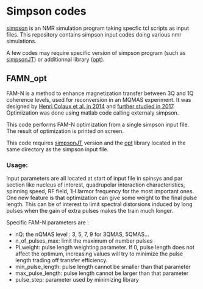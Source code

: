 # Simpson codes
[simpson](https://inano.au.dk/about/research-centers-and-projects/nmr/software/simpson/) is an NMR simulation program taking specfic tcl scripts as input files.
This repository contains simpson input codes doing various nmr simulations.

A few codes may require specific version of simpson program (such as [simpsonJT](https://github.com/jtrebosc/simpson/tree/MasterJT))
or additionnal library ([opt](https://inano.au.dk/fileadmin/_migrated/content_uploads/opt-1.0.zip)).

## FAMN\_opt
FAM-N is a method to enhance magnetization transfer between 3Q and 1Q coherence levels, used for reconversion in an MQMAS experiment. 
It was designed by [Henri Colaux et al. in 2014](https://doi.org/10.1021/jp505752c) and [further studied in 2017](https://doi.org/10.1016/j.ssnmr.2017.01.001). 
Optimization was done using matlab code calling externaly simpson.

This code performs FAM-N optimization from a single simpson input file. The result of optimization is printed on screen.

This code requires [simpsonJT](https://github.com/jtrebosc/simpson/tree/MasterJT) version and the [opt](https://inano.au.dk/fileadmin/_migrated/content_uploads/opt-1.0.zip) 
library located in the same directory as the simpson input file.

### Usage:
Input parameters are all located at start of input file in spinsys and par section like nucleus of interest, quadrupolar interaction characteristics, 
spinning speed, RF field, 1H larmor frequency for the most important ones.
One new feature is that optimization can give some weight to the final pulse length. This can be of interest to limit spectral distorsions
induced by long pulses when the gain of extra pulses makes the train much longer.

Specific FAM-N parameters are :
* nQ: the nQMAS level : 3, 5, 7, 9 for 3QMAS, 5QMAS...
* n\_of\_pulses\_max: limit the maximum of number pulses
* PLweight: pulse length weighting parameter. If 0, pulse length does not affect the optimum, increasing values will try to minimize the pulse length
trading off transfer efficiency.
* min\_pulse\_length: pulse length cannot be smaller than that parameter 
* max\_pulse\_length: pulse length cannot be larger than that parameter 
* pulse\_step: parameter used by minimizing library

